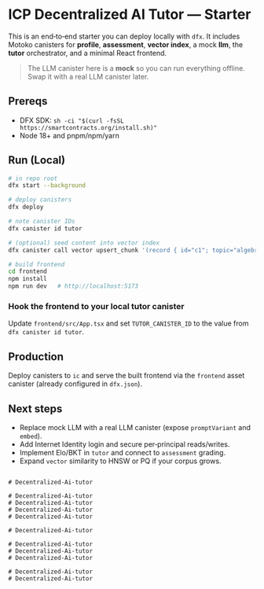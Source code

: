 
# ICP Decentralized AI Tutor — Starter

This is an end‑to‑end starter you can deploy locally with `dfx`.
It includes Motoko canisters for **profile**, **assessment**, **vector index**, a mock **llm**, the **tutor** orchestrator, and a minimal React frontend.

> The LLM canister here is a **mock** so you can run everything offline. Swap it with a real LLM canister later.

## Prereqs
- DFX SDK: `sh -ci "$(curl -fsSL https://smartcontracts.org/install.sh)"`
- Node 18+ and pnpm/npm/yarn

## Run (Local)
```bash
# in repo root
dfx start --background

# deploy canisters
dfx deploy

# note canister IDs
dfx canister id tutor

# (optional) seed content into vector index
dfx canister call vector upsert_chunk '(record { id="c1"; topic="algebra"; chunk="Pythagorean theorem: a^2 + b^2 = c^2"; emb=vec {1.0;2.0;3.0}; url="https://example.org/pythagoras" })'

# build frontend
cd frontend
npm install
npm run dev   # http://localhost:5173
```

### Hook the frontend to your local tutor canister
Update `frontend/src/App.tsx` and set `TUTOR_CANISTER_ID` to the value from `dfx canister id tutor`.

## Production
Deploy canisters to `ic` and serve the built frontend via the `frontend` asset canister (already configured in `dfx.json`).

## Next steps
- Replace mock LLM with a real LLM canister (expose `promptVariant` and `embed`).
- Add Internet Identity login and secure per‑principal reads/writes.
- Implement Elo/BKT in `tutor` and connect to `assessment` grading.
- Expand `vector` similarity to HNSW or PQ if your corpus grows.
```

# Decentralized-Ai-tutor

# Decentralized-Ai-tutor
# Decentralized-Ai-tutor
# Decentralized-Ai-tutor
#   D e c e n t r a l i z e d - A i - t u t o r  
 #   D e c e n t r a l i z e d - A i - t u t o r  
 # Decentralized-Ai-tutor
# Decentralized-Ai-tutor
#   D e c e n t r a l i z e d - A i - t u t o r  
 # Decentralized-Ai-tutor
# Decentralized-Ai-tutor
